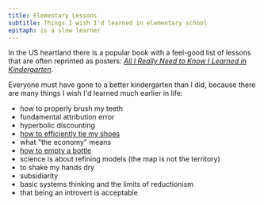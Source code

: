```yaml
---
title: Elementary Lessons
subtitle: Things I wish I'd learned in elementary school
epitaph: is a slow learner
---
```


In the US heartland there is a popular book with a feel-good list of lessons that are often reprinted as posters: _[All I Really Need to Know I Learned in Kindergarten](https://www.goodreads.com/book/show/34760.All_I_Really_Need_to_Know_I_Learned_in_Kindergarten)_.

Everyone must have gone to a better kindergarten than I did, because there are many things I wish I'd learned much earlier in life:

- how to properly brush my teeth
- fundamental attribution error
- hyperbolic discounting
- [how to efficiently tie my shoes](https://www.fieggen.com/shoelace/ianknot.htm)
- what "the economy" means
- [how to empty a bottle](https://physics.stackexchange.com/questions/150503/emptying-a-bottle-faster-by-swirl)
- science is about refining models (the map is not the territory)
- to shake my hands dry
- subsidiarity
- basic systems thinking and the limits of reductionism
- that being an introvert is acceptable
